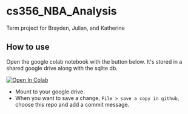 # cs356_NBA_Analysis
Term project for Brayden, Julian, and Katherine


## How to use
Open the google colab notebook with the button below. It's stored in a shared google drive along with the sqlite db.

[![Open In Colab](https://colab.research.google.com/assets/colab-badge.svg)](
https://colab.research.google.com/github/JulianLoutzenhiser/cs356_NBA_Analysis/blob/main/NBA_Analysis.ipynb)


 - Mount to your google drive.
 - When you want to save a change, `File > save a copy in github`, choose this repo and add a commit message.



